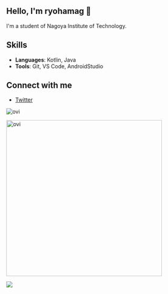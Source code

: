 ## Hello, I'm ryohamag 👋

I'm a student of Nagoya Institute of Technology.

## Skills

- **Languages**: Kotlin, Java
- **Tools**: Git, VS Code, AndroidStudio

## Connect with me

- [Twitter](https://twitter.com/ryo_hamag)

<img src="https://github-readme-stats.vercel.app/api/top-langs?username=ryohamag&show_icons=true&locale=en&layout=compact&theme=chartreuse-dark" alt="ovi" /></p>

<img src="https://github-readme-stats.vercel.app/api?username=ryohamag&show_icons=true&locale=en&theme=chartreuse-dark" alt="ovi" width="410" /></p>


<img src="https://github-profile-trophy.vercel.app/?username=ryohamag&theme=juicyfresh&no-bg=true" />
